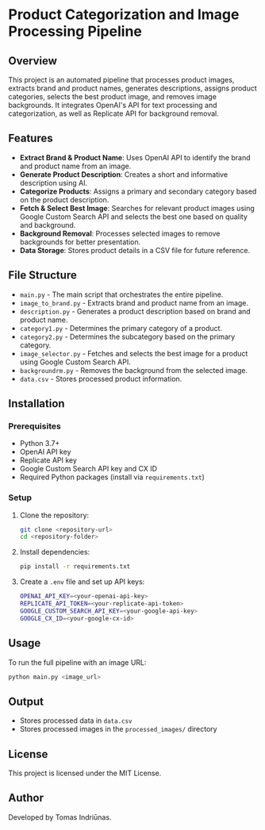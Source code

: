 # Product Categorization and Image Processing Pipeline

## Overview
This project is an automated pipeline that processes product images, extracts brand and product names, generates descriptions, assigns product categories, selects the best product image, and removes image backgrounds. It integrates OpenAI's API for text processing and categorization, as well as Replicate API for background removal.

## Features
- **Extract Brand & Product Name**: Uses OpenAI API to identify the brand and product name from an image.
- **Generate Product Description**: Creates a short and informative description using AI.
- **Categorize Products**: Assigns a primary and secondary category based on the product description.
- **Fetch & Select Best Image**: Searches for relevant product images using Google Custom Search API and selects the best one based on quality and background.
- **Background Removal**: Processes selected images to remove backgrounds for better presentation.
- **Data Storage**: Stores product details in a CSV file for future reference.

## File Structure
- `main.py` - The main script that orchestrates the entire pipeline.
- `image_to_brand.py` - Extracts brand and product name from an image.
- `description.py` - Generates a product description based on brand and product name.
- `category1.py` - Determines the primary category of a product.
- `category2.py` - Determines the subcategory based on the primary category.
- `image_selector.py` - Fetches and selects the best image for a product using Google Custom Search API.
- `backgroundrm.py` - Removes the background from the selected image.
- `data.csv` - Stores processed product information.

## Installation
### Prerequisites
- Python 3.7+
- OpenAI API key
- Replicate API key
- Google Custom Search API key and CX ID
- Required Python packages (install via `requirements.txt`)

### Setup
1. Clone the repository:
   ```bash
   git clone <repository-url>
   cd <repository-folder>
   ```
2. Install dependencies:
   ```bash
   pip install -r requirements.txt
   ```
3. Create a `.env` file and set up API keys:
   ```bash
   OPENAI_API_KEY=<your-openai-api-key>
   REPLICATE_API_TOKEN=<your-replicate-api-token>
   GOOGLE_CUSTOM_SEARCH_API_KEY=<your-google-api-key>
   GOOGLE_CX_ID=<your-google-cx-id>
   ```

## Usage
To run the full pipeline with an image URL:
```bash
python main.py <image_url>
```

## Output
- Stores processed data in `data.csv`
- Stores processed images in the `processed_images/` directory

## License
This project is licensed under the MIT License.

## Author
Developed by Tomas Indriūnas.

